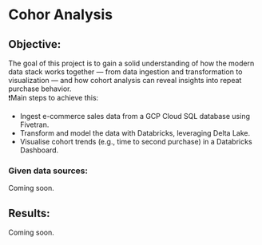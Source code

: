 # Cohor Analysis  
## Objective:  
The goal of this project is to gain a solid understanding of how the modern data stack works together — from data ingestion and transformation to visualization — and how cohort analysis can reveal insights into repeat purchase behavior.  
❗Main steps to achieve this:  
* Ingest e-commerce sales data from a GCP Cloud SQL database using Fivetran.
* Transform and model the data with Databricks, leveraging Delta Lake.
* Visualise cohort trends (e.g., time to second purchase) in a Databricks Dashboard.
  
### Given data sources:  
Coming soon.

## Results:  
Coming soon.
